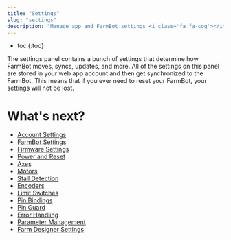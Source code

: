 ```yaml
---
title: "Settings"
slug: "settings"
description: "Manage app and FarmBot settings <i class='fa fa-cog'></i>\n[Open in the app](https://my.farm.bot/app/designer/settings)"
---
```


* toc
{:toc}

The settings panel contains a bunch of settings that determine how FarmBot moves, syncs, updates, and more. All of the settings on this panel are stored in your web app account and then get synchronized to the FarmBot. This means that if you ever need to reset your FarmBot, your settings will not be lost.

# What's next?

 * [Account Settings](settings/account-settings.md)
 * [FarmBot Settings](settings/farmbot-settings.md)
 * [Firmware Settings](settings/firmware-settings.md)
 * [Power and Reset](settings/power-and-reset.md)
 * [Axes](settings/axes.md)
 * [Motors](settings/motors.md)
 * [Stall Detection](settings/stall-detection.md)
 * [Encoders](settings/encoders.md)
 * [Limit Switches](settings/limit-switches.md)
 * [Pin Bindings](settings/pin-bindings.md)
 * [Pin Guard](settings/pin-guard.md)
 * [Error Handling](settings/error-handling.md)
 * [Parameter Management](settings/parameter-management.md)
 * [Farm Designer Settings](settings/farm-designer-settings.md)
